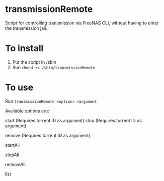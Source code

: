 # transmissionRemote

Script for controlling transmission via FreeNAS CLI, without having to enter the transmission jail.

# To install

1. Put the script in /sbin
2. Run `chmod +x /sbin/transmissionRemote`

# To use

Run `transmissionRemote <option> <argument`

Available options are:

  start (Requires torrent ID as argument)
  stop (Requires torrent ID as argument)
  
  remove (Requires torrent ID as argument)
  
  startAll
  
  stopAll
  
  removeAll
  
  list
